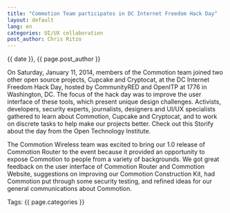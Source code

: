 ```yaml
---
title: "Commotion Team participates in DC Internet Freedom Hack Day"
layout: default
lang: en
categories: UI/UX collaboration
post_author: Chris Ritzo
---
```

{{ date }}, {{ page.post_author }}

On Saturday, January 11, 2014, members of the Commotion team joined two other open source projects, Cupcake and Cryptocat, at the DC Internet Freedom Hack Day, hosted by CommunityRED and OpenITP at 1776 in Washington, DC. The focus of the hack day was to improve the user interface of these tools, which present unique design challenges.<!--more--> Activists, developers, security experts, journalists, designers and UI/UX specialists gathered to learn about Commotion, Cupcake and Cryptocat, and to work on discrete tasks to help make our projects better. Check out this Storify about the day from the Open Technology Institute.

The Commotion Wireless team was excited to bring our 1.0 release of Commotion Router to the event because it provided an opportunity to expose Commotion to people from a variety of backgrounds. We got great feedback on the user interface of Commotion Router and Commotion Website, suggestions on improving our Commotion Construction Kit, had Commotion put through some security testing, and refined ideas for our general communications about Commotion.

Tags: {{ page.categories }} 
